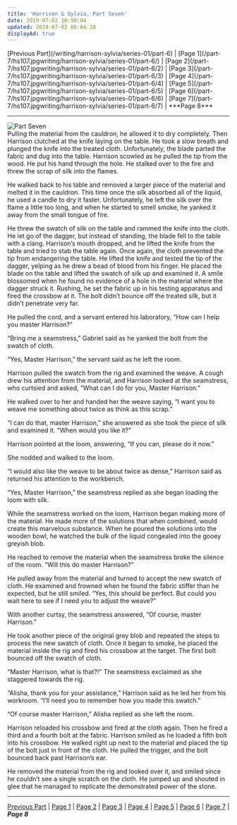 ```yaml
---
title: 'Harrison & Sylvia, Part Seven'
date: 2019-07-02 10:58:04
updated: 2019-07-02 06:04:10
displayAd: true
---
```

<p class="center">[Previous Part](/writing/harrison-sylvia/series-01/part-6) | [Page 1](/part-7/hs107.jpgwriting/harrison-sylvia/series-01/part-6/) | [Page 2](/part-7/hs107.jpgwriting/harrison-sylvia/series-01/part-6/2) | [Page 3](/part-7/hs107.jpgwriting/harrison-sylvia/series-01/part-6/3) | [Page 4](/part-7/hs107.jpgwriting/harrison-sylvia/series-01/part-6/4) | [Page 5](/part-7/hs107.jpgwriting/harrison-sylvia/series-01/part-6/5) | [Page 6](/part-7/hs107.jpgwriting/harrison-sylvia/series-01/part-6/6) | [Page 7](/part-7/hs107.jpgwriting/harrison-sylvia/series-01/part-6/7) | <span class="current-page">***Page 8***</span> </p><hr class="clear-both center-fade"/><div class="embedded-image-left"><img src="/writing/harrison-sylvia/series-01/part-7/hs107.jpg" alt="Part Seven" style="max-height: 275px;"/></div>Pulling the material from the cauldron, he allowed it to dry completely.  Then Harrison clutched at the knife laying on the table.  He took a slow breath and plunged the knife into the treated cloth.  Unfortunately, the blade parted the fabric and dug into the table.  Harrison scowled as he pulled the tip from the wood.  He put his hand through the hole.  He stalked over to the fire and threw the scrap of silk into the flames.

He walked back to his table and removed a  larger piece of the material and melted it in the cauldron.  This time once the silk absorbed all of the liquid, he used a candle to dry it faster.  Unfortunately, he left the silk over the flame a little too long, and when he started to smell smoke, he yanked it away from the small tongue of fire. 

He threw the swatch of silk on the table and rammed the knife into the cloth.  He let go of the dagger, but instead of standing, the blade fell to the table with a clang.  Harrison’s mouth dropped, and he lifted the knife from the table and tried to stab the table again.  Once again, the cloth prevented the tip from endangering the table.  He lifted the knife and tested the tip of the dagger,  yelping as he drew a bead of blood from his finger.  He placed the blade on the table and lifted the swatch of silk up and examined it.  A smile blossomed when he found no evidence of a hole in the material where the dagger struck it.  Rushing, he set the fabric up in his testing apparatus and fired the crossbow at it.  The bolt didn’t bounce off the treated silk, but it didn’t penetrate very far.

He pulled the cord, and a servant entered his laboratory, “How can I help you master Harrison?”

“Bring me a seamstress,” Gabriel said as he yanked the bolt from the swatch of cloth.

“Yes, Master Harrison,” the servant said as he left the room.

Harrison pulled the swatch from the rig and examined the weave.  A cough drew  his attention from the material, and Harrison looked at the seamstress,  who curtsied and asked, “What can I do for you, Master Harrison.”

He walked over to her and handed her the weave saying, “I want you to weave me something about twice as think as this scrap.”

“I can do that, master Harrison,” she answered as she took the piece of silk and examined it.  “When would you like it?”

Harrison pointed at the loom, answering, “If you can, please do it now.”

She nodded and walked to the loom.

“I would also like the weave to be about twice as dense,” Harrison said as returned his attention to the workbench.

“Yes, Master Harrison,” the seamstress replied as she began loading the loom with silk.

While the seamstress worked on the loom, Harrison began making more of the material.  He made more of the solutions that when combined, would create this marvelous substance.  When he poured the solutions into the wooden bowl, he watched the bulk of the liquid congealed into the gooey greyish blob.

He reached to remove the material when the seamstress broke the silence of the room.  “Will this do master Harrison?”

He pulled away from the material and turned to accept the new swatch of cloth.  He examined and frowned when he found the fabric stiffer than he expected, but he still smiled.  “Yes, this should be perfect.  But  could you wait here to see if I need you to adjust the weave?”

With another curtsy, the seamstress answered, “Of course, master Harrison.”

He took another piece of the original grey blob and repeated the steps to process the new swatch of cloth.  Once it began to smoke, he placed the material inside the rig and fired his crossbow at the target.  The first bolt bounced off the swatch of cloth.

“Master Harrison, what is that?!”  The seamstress exclaimed as she staggered towards the rig.

“Alisha,  thank you for your assistance,” Harrison said as he led her from his workroom.  “I’ll need you to remember how you made this swatch.”

“Of course master Harrison,” Alisha replied as she left the room.

Harrison reloaded his crossbow and fired at the cloth again.  Then he fired a third and a fourth bolt at the fabric.  Harrison smiled as he loaded a fifth bolt into his crossbow.  He walked right up next to the material and placed the tip of the bolt just in front of the cloth.  He pulled the trigger, and the bolt bounced back past Harrison’s ear.

He removed the material from the rig and looked over it, and smiled since he couldn’t see a single scratch on the cloth.  He jumped up and shouted in glee that he managed to replicate the demonstrated power of the stone.<hr class="clear-both center-fade"/><p class="center">[Previous Part](/writing/harrison-sylvia/series-01/part-6) | [Page 1](/part-7/hs107.jpgwriting/harrison-sylvia/series-01/part-6/) | [Page 2](/part-7/hs107.jpgwriting/harrison-sylvia/series-01/part-6/2) | [Page 3](/part-7/hs107.jpgwriting/harrison-sylvia/series-01/part-6/3) | [Page 4](/part-7/hs107.jpgwriting/harrison-sylvia/series-01/part-6/4) | [Page 5](/part-7/hs107.jpgwriting/harrison-sylvia/series-01/part-6/5) | [Page 6](/part-7/hs107.jpgwriting/harrison-sylvia/series-01/part-6/6) | [Page 7](/part-7/hs107.jpgwriting/harrison-sylvia/series-01/part-6/7) | <span class="current-page">***Page 8***</span> </p>
